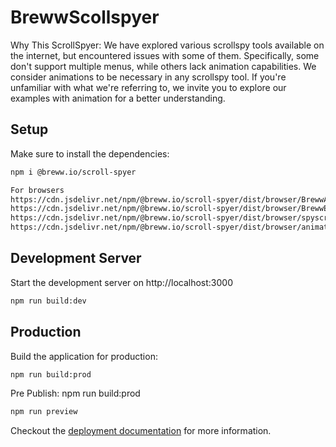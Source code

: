 
# BrewwScollspyer

Why This ScrollSpyer: We have explored various scrollspy tools available on the internet, but encountered issues with some of them. Specifically, some don't support multiple menus, while others lack animation capabilities. We consider animations to be necessary in any scrollspy tool. If you're unfamiliar with what we're referring to, we invite you to explore our examples with animation for a better understanding.



## Setup

Make sure to install the dependencies:

```bash
npm i @breww.io/scroll-spyer

For browsers
https://cdn.jsdelivr.net/npm/@breww.io/scroll-spyer/dist/browser/BrewwAnimations.js
https://cdn.jsdelivr.net/npm/@breww.io/scroll-spyer/dist/browser/BrewwEasings.js
https://cdn.jsdelivr.net/npm/@breww.io/scroll-spyer/dist/browser/spyscroll.min.js
https://cdn.jsdelivr.net/npm/@breww.io/scroll-spyer/dist/browser/animate-css.min.js

```

## Development Server

Start the development server on http://localhost:3000

```bash
npm run build:dev
```

## Production

Build the application for production:

```bash
npm run build:prod
```

Pre Publish:
npm run build:prod
```bash
npm run preview
```

Checkout the [deployment documentation](https://grapdevs.gitbook.io/api-docs/) for more information.



 